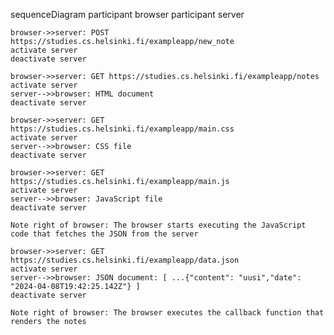 sequenceDiagram
    participant browser
    participant server

    browser->>server: POST https://studies.cs.helsinki.fi/exampleapp/new_note
    activate server
    deactivate server    

    browser->>server: GET https://studies.cs.helsinki.fi/exampleapp/notes
    activate server
    server-->>browser: HTML document
    deactivate server

    browser->>server: GET https://studies.cs.helsinki.fi/exampleapp/main.css
    activate server
    server-->>browser: CSS file
    deactivate server

    browser->>server: GET https://studies.cs.helsinki.fi/exampleapp/main.js
    activate server
    server-->>browser: JavaScript file
    deactivate server

    Note right of browser: The browser starts executing the JavaScript code that fetches the JSON from the server

    browser->>server: GET https://studies.cs.helsinki.fi/exampleapp/data.json
    activate server
    server-->>browser: JSON document: [ ...{"content": "uusi","date": "2024-04-08T19:42:25.142Z"} ]
    deactivate server

    Note right of browser: The browser executes the callback function that renders the notes